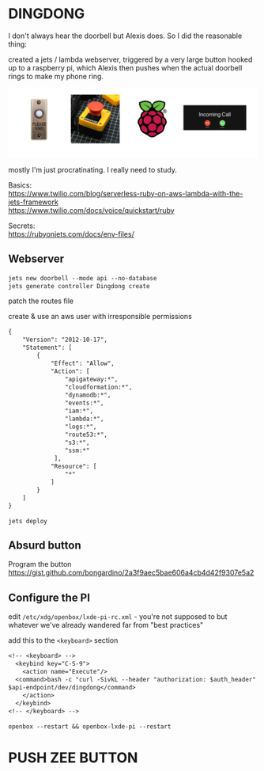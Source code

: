 # DINGDONG

I don't always hear the doorbell but Alexis does.
So I did the reasonable thing: 
 
created a jets / lambda webserver, triggered by a very large button hooked up to a raspberry pi, which Alexis then pushes when the actual doorbell rings to make my phone ring.  
 
![alexis-not-pictured](topography.png)
 
mostly I'm just procratinating. I really need to study.
 
 
 
Basics:  
https://www.twilio.com/blog/serverless-ruby-on-aws-lambda-with-the-jets-framework  
https://www.twilio.com/docs/voice/quickstart/ruby  

Secrets:  
https://rubyonjets.com/docs/env-files/  


## Webserver 
 
```
jets new doorbell --mode api --no-database
jets generate controller Dingdong create
```
patch the routes file 
 
create & use an aws user with irresponsible permissions 
```
{
    "Version": "2012-10-17",
    "Statement": [
        {
            "Effect": "Allow",
            "Action": [
                "apigateway:*",
                "cloudformation:*",
                "dynamodb:*",
                "events:*",
                "iam:*",
                "lambda:*",
                "logs:*",
                "route53:*",
                "s3:*",
                "ssm:*"
             ],
            "Resource": [
                "*"
            ]
        }
    ]
}
```
 
`jets deploy` 
 
 
 
## Absurd button
 
Program the button 
https://gist.github.com/bongardino/2a3f9aec5bae606a4cb4d42f9307e5a2 

## Configure the PI
edit `/etc/xdg/openbox/lxde-pi-rc.xml` - you're not supposed to but whatever we've already wandered far from "best practices" 

add this to the `<keyboard>` section
```
<!-- <keyboard> -->
  <keybind key="C-S-9">
    <action name="Execute"/>
  <command>bash -c "curl -SivkL --header "authorization: $auth_header" $api-endpoint/dev/dingdong</command>
    </action>
  </keybind>
<!-- </keyboard> -->
```
 
`openbox --restart && openbox-lxde-pi --restart` 
 
# PUSH ZEE BUTTON
